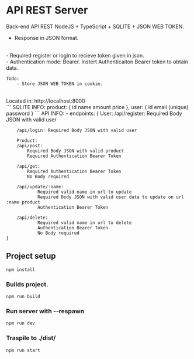 # API REST Server
Back-end API REST NodeJS + TypeScript + SQLITE + JSON WEB TOKEN.
<br>
- Response in JSON format. 
<br>
- Required register or login to recieve token given in json. 
<br>
- Authentication mode: Bearer. Instert Authenticaiton Bearer token to obtain data.

```
Todo:
    - Store JSON WEB TOKEN in cookie.
```
<br>
Located in: http://localhost:8000
<br>
```
SQLITE INFO:
    product: {
        id
        name
        amount
        price
    },
    user: {
        id
        email (unique)
        password
    }
```
API INFO:
    - endpoints: {
        User:
        /api/register: Required Body JSON with valid user

        /api/login: Required Body JSON with valid user

        Product:
        /api/post: 
            Required Body JSON with valid product
            Required Authentication Bearer Token

        /api/get:
            Required Authentication Bearer Token
            No Body required

        /api/update/:name:
                Required valid name in url to update
                Required Body JSON with valid user data to update on url :name product
                Authentication Bearer Token

        /api/delete: 
                Required valid name in url to delete
                Authentication Bearer Token
                No Body required
    }



## Project setup
```
npm install
```

### Builds project.
```
npm run build
```

### Run server with --respawn
```
npm run dev
```

### Traspile to ./dist/
```
npm run start
```